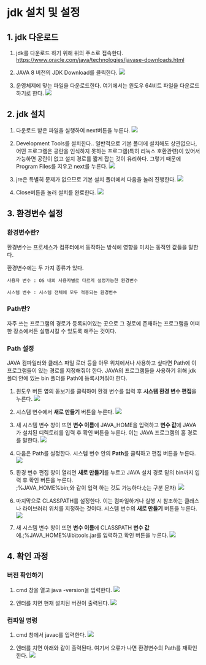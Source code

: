 # jdk 설치 및 설정
## 1. jdk 다운로드
1. jdk를 다운로드 하기 위해 위의 주소로 접속한다.
https://www.oracle.com/java/technologies/javase-downloads.html      


2. JAVA 8 버전의 JDK Download를 클릭한다. 
<img src="https://user-images.githubusercontent.com/53217674/76597691-70a0f680-6544-11ea-80f0-d6a42056736c.png"></img><br/>


3. 운영체제에 맞는 파일을 다운로드한다. 여기에서는 윈도우 64비트 파일을 다운로드하기로 한다.
<img src="https://user-images.githubusercontent.com/53217674/76597693-71398d00-6544-11ea-8cba-c27bb1f97a3f.png"></img><br/>


## 2. jdk 설치
1. 다운로드 받은 파일을 실행하여 next버튼을 누른다. 
<img src="https://user-images.githubusercontent.com/53217674/76597696-71d22380-6544-11ea-9d39-26932e20174e.png"></img><br/>

2. Development Tools를 설치한다.. 일반적으로 기본 폴더에 설치해도 상관없으나, 어떤 프로그램은 공란을 인식하지 못하는 프로그램(특히 리눅스 호환관련)이 있어서 가능하면 공란이 없고 설치 경로를 짧게 잡는 것이 유리하다. 그렇기 때문에 Program Files를 지우고 next를 누른다. 
<img src=https://user-images.githubusercontent.com/53217674/76597697-71d22380-6544-11ea-8a0d-2a80365ce526.png></img><br/>

3. jre은 특별히 문제가 없으므로 기본 설치 폴더에서 다음을 눌러 진행한다. 
<img src="https://user-images.githubusercontent.com/53217674/76597698-726aba00-6544-11ea-86c0-86abc09d73f0.png"></img><br/>

4. Close버튼을 눌러 설치를 완료한다. 
<img src="https://user-images.githubusercontent.com/53217674/76597702-73035080-6544-11ea-979c-02ee8f4a4c1d.png"></img><br/>


## 3. 환경변수 설정
### 환경변수란?
환경변수는 프로세스가 컴퓨터에서 동작하는 방식에 영향을 미치는 동적인 값들을 말한다.            

환경변수에는 두 가지 종류가 있다.
```
사용자 변수 : OS 내의 사용자별로 다르게 설정가능한 환경변수

시스템 변수 : 시스템 전체에 모두 적용되는 환경변수
```

### Path란?
자주 쓰는 프로그램의 경로가 등록되어있는 곳으로 그 경로에 존재하는 프로그램을 어떠한 장소에서든 실행시킬 수 있도록 해주는 것이다.

### Path 설정
JAVA 컴파일러와 클래스 파일 로더 등을 아무 위치에서나 사용하고 싶다면 Path에 이 프로그램들이 있는 경로를 지정해줘야 한다.
JAVA의 프로그램들을 사용하기 위해 jdk 폴더 안에 있는 bin 폴더를 Path에 등록시켜줘야 한다.

1. 윈도우 버튼 옆의 돋보기를 클릭하여 환경 변수를 입력 후 **시스템 환경 변수 편집**을 누른다. 
<img src="https://user-images.githubusercontent.com/53217674/76597703-739be700-6544-11ea-969b-ed184e14d630.png"></img><br/>

2. 시스템 변수에서 **새로 만들기** 버튼을 누른다. 
<img src="https://user-images.githubusercontent.com/53217674/76597705-739be700-6544-11ea-9389-d6e6832cf8a8.png"></img><br/>

3. 새 시스템 변수 창이 뜨면 **변수 이름**에 JAVA_HOME을 입력하고 **변수 값**에 JAVA가 설치된 디렉토리를 입력 후 확인 버튼을 누른다. 이는 JAVA 프로그램의 홈 경로를 말한다. 
<img src="https://user-images.githubusercontent.com/53217674/76597706-74347d80-6544-11ea-8aec-4c1ad785fe29.png"></img><br/>

4. 다음은 Path를 설정한다. 시스템 변수 안의 **Path**를 클릭하고 편집 버튼을 누른다. 
<img src="https://user-images.githubusercontent.com/53217674/76597707-74347d80-6544-11ea-8043-95adcc21ecc6.png"></img><br/>

5. 환경 변수 편집 창이 열리면 **새로 만들기**를 누르고 JAVA 설치 경로 밑의 bin까지 입력 후 확인 버튼을 누른다.          
;%JAVA_HOME%bin;와 같이 입력 하는 것도 가능하다.(;는 구분 문자)
<img src="https://user-images.githubusercontent.com/53217674/76599332-215cc500-6548-11ea-9869-7576584f598a.png"></img><br/>

6. 마지막으로 CLASSPATH를 설정한다. 이는 컴파일하거나 실행 시 참조하는 클래스나 라이브러리 위치를 지정하는 것이다. 시스템 변수의 **새로 만들기** 버튼을 누른다.
<img src="https://user-images.githubusercontent.com/53217674/76597705-739be700-6544-11ea-9389-d6e6832cf8a8.png"></img><br/>

7. 새 시스템 변수 창이 뜨면 **변수 이름**에 CLASSPATH **변수 값**에.;%JAVA_HOME%\lib\tools.jar를 입력하고 확인 버튼을 누른다.
<img src=https://user-images.githubusercontent.com/53217674/76597711-74cd1400-6544-11ea-834b-e541b4604b79.png></img><br/>


## 4. 확인 과정
### 버전 확인하기
1. cmd 창을 열고 java -version을 입력한다. 
<img src="https://user-images.githubusercontent.com/53217674/76597712-7565aa80-6544-11ea-852e-a570d30fb8aa.png"></img><br/>

2. 엔터를 치면 현재 설치된 버전이 출력된다.
<img src="https://user-images.githubusercontent.com/53217674/76597713-7565aa80-6544-11ea-9a52-0e27467e1e35.png"></img><br/>


### 컴파일 명령
1. cmd 창에서 javac를 입력한다.
<img src="https://user-images.githubusercontent.com/53217674/76597713-7565aa80-6544-11ea-9a52-0e27467e1e35.png"></img><br/>

2. 엔터를 치면 아래와 같이 출력된다. 여기서 오류가 나면 환경변수의 Path를 재확인한다.
<img src="https://user-images.githubusercontent.com/53217674/76597717-75fe4100-6544-11ea-8776-4a7f7acf9985.png"></img><br/>